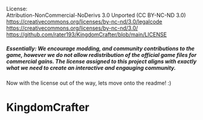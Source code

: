 
License:<br/>
Attribution-NonCommercial-NoDerivs 3.0 Unported (CC BY-NC-ND 3.0)<br/>
https://creativecommons.org/licenses/by-nc-nd/3.0/legalcode<br/>
https://creativecommons.org/licenses/by-nc-nd/3.0/<br/>
https://github.com/rater193/KingdomCrafter/blob/main/LICENSE

##### ***Essentially: We encourage modding, and community contributions to the game, however we do not allow redistribution of the official game files for commercial gains. The license assigned to this project aligns with exactly what we need to create an interactive and engauging community.***

Now with the license out of the way, lets move onto the readme! :)

# KingdomCrafter
